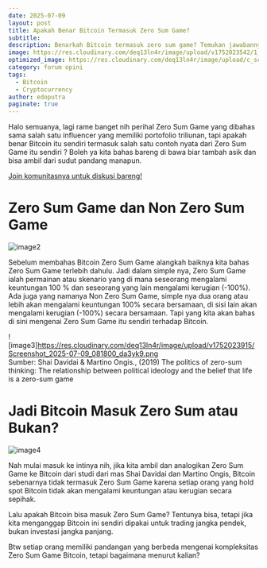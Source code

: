 ```yaml
---
date: 2025-07-09
layout: post
title: Apakah Benar Bitcoin Termasuk Zero Sum Game?
subtitle: 
description: Benarkah Bitcoin termasuk zero sum game? Temukan jawabannya dan pahami konsep di baliknya dalam ulasan singkat ini!
image: https://res.cloudinary.com/deq13ln4r/image/upload/v1752023542/1_m2tl3e.png
optimized_image: https://res.cloudinary.com/deq13ln4r/image/upload/c_scale,w_380/v1752023542/1_m2tl3e.png
category: forum opini
tags:
  - Bitcoin
  - Cryptocurrency
author: edoputra
paginate: true
---  
```

Halo semuanya, lagi rame banget nih perihal Zero Sum Game yang dibahas sama salah satu influencer yang memiliki portofolio triliunan, tapi apakah benar Bitcoin itu sendiri termasuk salah satu contoh nyata dari Zero Sum Game itu sendiri ? Boleh ya kita bahas bareng di bawa biar tambah asik dan bisa ambil dari sudut pandang manapun.

[Join komunitasnya untuk diskusi bareng\!](https://t.me/Blockhore)

# Zero Sum Game dan Non Zero Sum Game

![image2](https://res.cloudinary.com/deq13ln4r/image/upload/v1752023540/2_w5riq2.png)

Sebelum membahas Bitcoin Zero Sum Game alangkah baiknya kita bahas Zero Sum Game terlebih dahulu. Jadi dalam simple nya, Zero Sum Game ialah permainan atau skenario yang di mana seseorang mengalami keuntungan 100 % dan seseorang yang lain mengalami kerugian (-100%). Ada juga yang namanya Non Zero Sum Game, simple nya dua orang atau lebih akan mengalami keuntungan 100% secara bersamaan, di sisi lain akan mengalami kerugian (-100%) secara bersamaan. Tapi yang kita akan bahas di sini mengenai Zero Sum Game itu sendiri terhadap Bitcoin.

![image3]https://res.cloudinary.com/deq13ln4r/image/upload/v1752023915/Screenshot_2025-07-09_081800_da3yk9.png  
Sumber: Shai Davidai & Martino Ongis., (2019) The politics of zero-sum thinking: The relationship between political ideology and the belief that life is a zero-sum game

# Jadi Bitcoin Masuk Zero Sum atau Bukan?

![image4](https://res.cloudinary.com/deq13ln4r/image/upload/v1752023540/3_jbtfrg.png)

Nah mulai masuk ke intinya nih, jika kita ambil dan analogikan Zero Sum Game ke Bitcoin dari studi dari mas Shai Davidai dan Martino Ongis, Bitcoin sebenarnya tidak termasuk Zero Sum Game karena setiap orang yang hold spot Bitcoin tidak akan mengalami keuntungan atau kerugian secara sepihak. 

Lalu apakah Bitcoin bisa masuk Zero Sum Game? Tentunya bisa, tetapi jika kita menganggap Bitcoin ini sendiri dipakai untuk trading jangka pendek, bukan investasi jangka panjang. 

Btw setiap orang memiliki pandangan yang berbeda mengenai kompleksitas Zero Sum Game Bitcoin, tetapi bagaimana menurut kalian? 